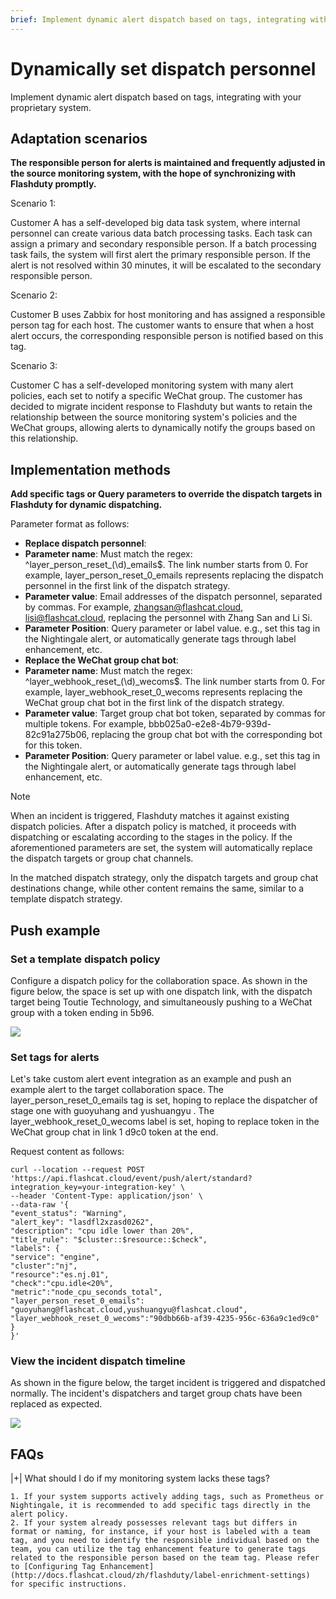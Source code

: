 ```yaml
---
brief: Implement dynamic alert dispatch based on tags, integrating with your proprietary system
---
```


# Dynamically set dispatch personnel

Implement dynamic alert dispatch based on tags, integrating with your proprietary system.

## Adaptation scenarios

**The responsible person for alerts is maintained and frequently adjusted in the source monitoring system, with the hope of synchronizing with Flashduty promptly.**

Scenario 1:

Customer A has a self-developed big data task system, where internal personnel can create various data batch processing tasks. Each task can assign a primary and secondary responsible person. If a batch processing task fails, the system will first alert the primary responsible person. If the alert is not resolved within 30 minutes, it will be escalated to the secondary responsible person.

Scenario 2:

Customer B uses Zabbix for host monitoring and has assigned a responsible person tag for each host. The customer wants to ensure that when a host alert occurs, the corresponding responsible person is notified based on this tag.

Scenario 3:

Customer C has a self-developed monitoring system with many alert policies, each set to notify a specific WeChat group. The customer has decided to migrate incident response to Flashduty but wants to retain the relationship between the source monitoring system's policies and the WeChat groups, allowing alerts to dynamically notify the groups based on this relationship.

## Implementation methods

**Add specific tags or Query parameters to override the dispatch targets in Flashduty for dynamic dispatching.**

Parameter format as follows:

- **Replace dispatch personnel**:
- **Parameter name**: Must match the regex: ^layer_person_reset_(\d)_emails$. The link number starts from 0. For example, layer_person_reset_0_emails represents replacing the dispatch personnel in the first link of the dispatch strategy.
- **Parameter value**: Email addresses of the dispatch personnel, separated by commas. For example, zhangsan@flashcat.cloud, lisi@flashcat.cloud, replacing the personnel with Zhang San and Li Si.
- **Parameter Position**: Query parameter or label value. e.g., set this tag in the Nightingale alert, or automatically generate tags through label enhancement, etc.
- **Replace the WeChat group chat bot**:
- **Parameter name**: Must match the regex: ^layer_webhook_reset_(\d)_wecoms$. The link number starts from 0. For example, layer_webhook_reset_0_wecoms represents replacing the WeChat group chat bot in the first link of the dispatch strategy.
- **Parameter value**: Target group chat bot token, separated by commas for multiple tokens. For example, bbb025a0-e2e8-4b79-939d-82c91a275b06, replacing the group chat bot with the corresponding bot for this token.
- **Parameter Position**: Query parameter or label value. e.g., set this tag in the Nightingale alert, or automatically generate tags through label enhancement, etc.

> [!NOTE]
> When an incident is triggered, Flashduty matches it against existing dispatch policies. After a dispatch policy is matched, it proceeds with dispatching or escalating according to the stages in the policy. If the aforementioned parameters are set, the system will automatically replace the dispatch targets or group chat channels.
>
> In the matched dispatch strategy, only the dispatch targets and group chat destinations change, while other content remains the same, similar to a template dispatch strategy.

## Push example

### Set a template dispatch policy

Configure a dispatch policy for the collaboration space. As shown in the figure below, the space is set up with one dispatch link, with the dispatch target being Toutie Technology, and simultaneously pushing to a WeChat group with a token ending in 5b96.

![](https://fcdoc.github.io/img/zh/flashduty/advanced/dynamic_notifications/1.avif)

### Set tags for alerts

Let's take custom alert event integration as an example and push an example alert to the target collaboration space. The layer_person_reset_0_emails tag is set, hoping to replace the dispatcher of stage one with guoyuhang and yushuangyu . The layer_webhook_reset_0_wecoms label is set, hoping to replace token in the WeChat group chat in link 1 d9c0 token at the end.

Request content as follows:

```
curl --location --request POST 'https://api.flashcat.cloud/event/push/alert/standard?integration_key=your-integration-key' \
--header 'Content-Type: application/json' \
--data-raw '{
"event_status": "Warning",
"alert_key": "lasdfl2xzasd0262",
"description": "cpu idle lower than 20%",
"title_rule": "$cluster::$resource::$check",
"labels": {
"service": "engine",
"cluster":"nj",
"resource":"es.nj.01",
"check":"cpu.idle<20%",
"metric":"node_cpu_seconds_total",
"layer_person_reset_0_emails": "guoyuhang@flashcat.cloud,yushuangyu@flashcat.cloud",
"layer_webhook_reset_0_wecoms":"90dbb66b-af39-4235-956c-636a9c1ed9c0"
}
}'
```

### View the incident dispatch timeline

As shown in the figure below, the target incident is triggered and dispatched normally. The incident's dispatchers and target group chats have been replaced as expected.

![](https://fcdoc.github.io/img/zh/flashduty/advanced/dynamic_notifications/2.avif)

## FAQs

|+| What should I do if my monitoring system lacks these tags?

    1. If your system supports actively adding tags, such as Prometheus or Nightingale, it is recommended to add specific tags directly in the alert policy.
    2. If your system already possesses relevant tags but differs in format or naming, for instance, if your host is labeled with a team tag, and you need to identify the responsible individual based on the team, you can utilize the tag enhancement feature to generate tags related to the responsible person based on the team tag. Please refer to [Configuring Tag Enhancement](http://docs.flashcat.cloud/zh/flashduty/label-enrichment-settings) for specific instructions.
